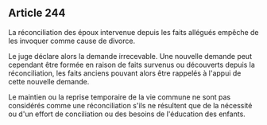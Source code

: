 Article 244
----
La réconciliation des époux intervenue depuis les faits allégués empêche de les
invoquer comme cause de divorce.

Le juge déclare alors la demande irrecevable. Une nouvelle demande peut
cependant être formée en raison de faits survenus ou découverts depuis la
réconciliation, les faits anciens pouvant alors être rappelés à l'appui de cette
nouvelle demande.

Le maintien ou la reprise temporaire de la vie commune ne sont pas considérés
comme une réconciliation s'ils ne résultent que de la nécessité ou d'un effort
de conciliation ou des besoins de l'éducation des enfants.

